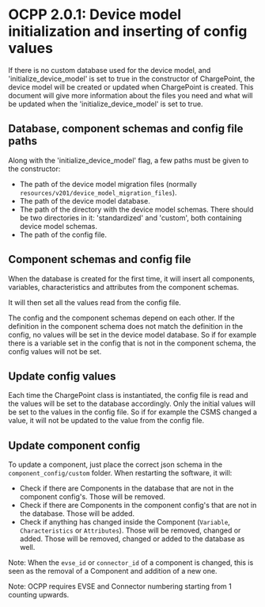 # OCPP 2.0.1: Device model initialization and inserting of config values

If there is no custom database used for the device model, and 'initialize_device_model' is set to true in the 
constructor of ChargePoint, the device model will be created or updated when ChargePoint is created. This document will
give more information about the files you need and what will be updated when the 'initialize_device_model' is set
to true.


## Database, component schemas and config file paths

Along with the 'initialize_device_model' flag, a few paths must be given to the constructor:
- The path of the device model migration files (normally `resources/v201/device_model_migration_files`).
- The path of the device model database.
- The path of the directory with the device model schemas. There should be two directories in it: 'standardized' and 
  'custom', both containing device model schemas.
- The path of the config file.


## Component schemas and config file

When the database is created for the first time, it will insert all components, variables, characteristics and 
attributes from the component schemas. 

It will then set all the values read from the config file. 

The config and the component schemas depend on each other. If the definition in the component schema does not match the
definition in the config, no values will be set in the device model database. So if for example there is a variable set 
in the config that is not in the component schema, the config values will not be set. 


## Update config values

Each time the ChargePoint class is instantiated, the config file is read and the values will be set to the database 
accordingly. Only the initial values will be set to the values in the config file. So if for example the CSMS changed a 
value, it will not be updated to the value from the config file.


## Update component config

To update a component, just place the correct json schema in the `component_config/custom` folder. When restarting the 
software, it will:
- Check if there are Components in the database that are not in the component config's. Those will be removed.
- Check if there are Components in the component config's that are not in the database. Those will be added.
- Check if anything has changed inside the Component (`Variable`, `Characteristics` or `Attributes`). 
  Those will be removed, changed or added. Those will be removed, changed or added to the database as well. 
  
Note: When the `evse_id` or `connector_id` of a component is changed, this is seen as the removal of a Component and 
addition of a new one. 

Note: OCPP requires EVSE and Connector numbering starting from 1 counting upwards.
